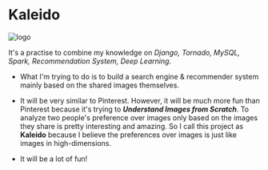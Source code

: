 # Kaleido
![logo](http://bknation.org/wp-content/uploads/2015/01/bknation_dreams2.jpg.jpg)

It's a practise to combine my knowledge on _Django, Tornado, MySQL, Spark, Recommendation System, Deep Learning_.

+ What I'm trying to do is to build a search engine & recommender system mainly based on the shared images themselves.

+ It will be very similar to Pinterest. However, it will be much more fun than Pinterest because it's trying to ___Understand Images from Scratch___. To analyze two people's preference over images only based on the images they share is pretty interesting and amazing. So I call this project as __Kaleido__ because I believe the preferences over images is just like images in high-dimensions.

+ It will be a lot of fun!
